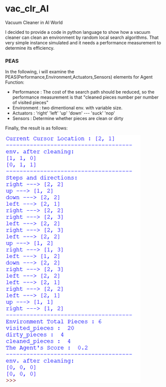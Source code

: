 # vac_clr_AI
Vacuum Cleaner in AI World

I decided to provide a code in python language to show how a vacuum cleaner can clean an environment by random local search algorithms.
That very simple instance simulated and it needs a performance measurement to determine its efficiency.


### PEAS

In the following, i will examine the PEAS(Performance,Environment,Actuators,Sensors) elements for Agent Function:

* Performance : The cost of the search path should be reduced, so the performance measurement is that "cleaned pieces number per number of visited pieces"
* Environment : two dimentional env. with variable size.
* Actuators : 'right' 'left' 'up' 'down' --- 'suck' 'nop'
* Sensors : Determine whether pieces are clean or dirty





Finally, the result is as follows:


![Result](https://github.com/gholinejad/vac_clr_AI/blob/master/vac_random_result.png)

